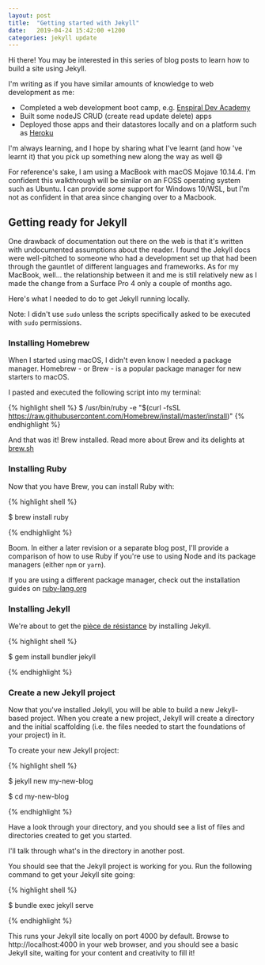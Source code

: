 ```yaml
---
layout: post
title:  "Getting started with Jekyll"
date:   2019-04-24 15:42:00 +1200
categories: jekyll update
---
```

Hi there! You may be interested in this series of blog posts to learn how to build a site using Jekyll.

I'm writing as if you have similar amounts of knowledge to web development as me:
* Completed a web development boot camp, e.g. [Enspiral Dev Academy](https://devacademy.co.nz/)
* Built some nodeJS CRUD (create read update delete) apps
* Deployed those apps and their datastores locally and on a platform such as [Heroku](https://www.heroku.com/)

I'm always learning, and I hope by sharing what I've learnt (and how 've learnt it) that you pick up something new along the way as well :smile:

For reference's sake, I am using a MacBook with macOS Mojave 10.14.4. I'm confident this walkthrough will be similar on an FOSS operating system such as Ubuntu. I can provide _some_ support for Windows 10/WSL, but I'm not as confident in that area since changing over to a Macbook.

## Getting ready for Jekyll

One drawback of documentation out there on the web is that it's written with undocumented assumptions about the reader. I found the Jekyll docs were well-pitched to someone who had a development set up that had been through the gauntlet of different languages and frameworks. As for my MacBook, well... the relationship between it and me is still relatively new as I made the change from a Surface Pro 4 only a couple of months ago.

Here's what I needed to do to get Jekyll running locally.

Note: I didn't use `sudo` unless the scripts specifically asked to be executed with `sudo` permissions.

### Installing Homebrew

When I started using macOS, I didn't even know I needed a package manager. Homebrew - or Brew - is a popular package manager for new starters to macOS.

I pasted and executed the following script into my terminal:

{% highlight shell %}
$ /usr/bin/ruby -e "$(curl -fsSL https://raw.githubusercontent.com/Homebrew/install/master/install)"
{% endhighlight %}

And that was it! Brew installed. Read more about Brew and its delights at [brew.sh](https://brew.sh/)

### Installing Ruby

Now that you have Brew, you can install Ruby with:

{% highlight shell %}

$ brew install ruby

{% endhighlight %}

Boom. In either a later revision or a separate blog post, I'll provide a comparison of how to use Ruby if you're use to using Node and its package managers (either `npm` or `yarn`).

If you are using a different package manager, check out the installation guides on [ruby-lang.org](https://www.ruby-lang.org/en/documentation/installation/)

### Installing Jekyll

We're about to get the [pièce de résistance](http://en.brickimedia.org/wiki/Piece_of_Resistance) by installing Jekyll.

{% highlight shell %}

$ gem install bundler jekyll

{% endhighlight %}

### Create a new Jekyll project

Now that you've installed Jekyll, you will be able to build a new Jekyll-based project. When you create a new project, Jekyll will create a directory and the initial scaffolding (i.e. the files needed to start the foundations of your project) in it.

To create your new Jekyll project:

{% highlight shell %}

$ jekyll new my-new-blog

$ cd my-new-blog

{% endhighlight %}

Have a look through your directory, and you should see a list of files and directories created to get you started.

I'll talk through what's in the directory in another post.

You should see that the Jekyll project is working for you. Run the following command to get your Jekyll site going:

{% highlight shell %}

$ bundle exec jekyll serve

{% endhighlight %}

This runs your Jekyll site locally on port 4000 by default. Browse to http://localhost:4000 in your web browser, and you should see a basic Jekyll site, waiting for your content and creativity to fill it!
